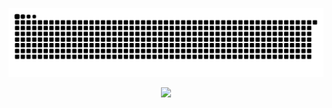 <p align = "center">
	<img src = "https://github.com/7oSkaaa/7oSkaaa/blob/output/github-contribution-grid-snake.svg?" alt = "Snake Game"/>
</p>
<p align="center">
	<a href="https://github.com/Bouaskaoun">
		<img src="https://readme-typing-svg.herokuapp.com?lines=Data+Scientist+Student;Systems+engineer;DL%20|%20AI%20|%20ML%20Enthusiastic;Always%20learning%20new%20things&center=true&width=380&height=45&color=green">
	</a>
</p>
<div align="center">
